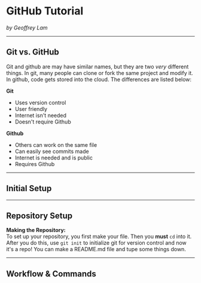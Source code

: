 # GitHub Tutorial

_by Geoffrey Lam_

---
## Git vs. GitHub
Git and github are may have similar names, but they are two _very_ different things. In git, many people can clone or fork the same project and modify it. In github, code gets stored into the cloud. The differences are listed below:

**Git**
* Uses version control
* User friendly
* Internet isn't needed
* Doesn't require Github

**Github**
* Others can work on the same file
* Can easily see commits made
* Internet is needed and is public
* Requires Github

---
## Initial Setup



---
## Repository Setup
**Making the Repository:**  
To set up your repository, you first make your file. Then you **must** `cd` into it. After you do this, use `git init` to initialize git for version control and now it's a repo! You can make a README.md file and tupe some things down.


---
## Workflow & Commands
